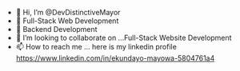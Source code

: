- 👋 Hi, I’m @DevDistinctiveMayor
- 👀 Full-Stack Web Development
- 🌱 Backend Development
- 💞️ I’m looking to collaborate on ...Full-Stack Website Development
- 📫 How to reach me ... here is my linkedin profile https://www.linkedin.com/in/ekundayo-mayowa-5804761a4

<!---
DevDistinctiveMayor/DevDistinctiveMayor is a ✨ special ✨ repository because its `README.md` (this file) appears on your GitHub profile.
You can click the Preview link to take a look at your changes.
--->
